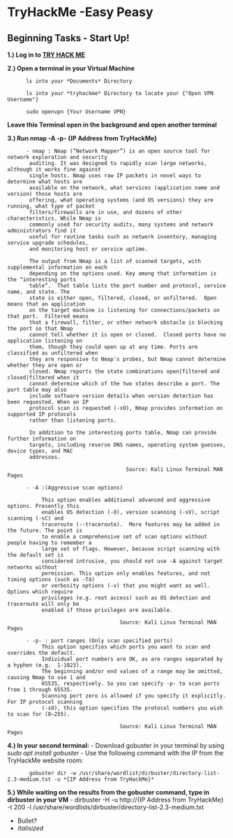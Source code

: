 # TryHackMe -Easy Peasy


## Beginning Tasks - Start Up!


**1.) Log in to [TRY HACK ME](https://www.tryhackme.com)**

**2.) Open a terminal in your Virtual Machine**
```
      ls into your *Documents* Directory

      ls into your *tryhackme* Directory to locate your {"Open VPN Username"}

      sudo openvpn {Your Username VPN}
```

**Leave this Terminal open in the background and open another terminal**


 **3.) Run nmap -A -p- {IP Address from TryHackMe}**

```
      - nmap : Nmap (“Network Mapper”) is an open source tool for network exploration and security
       auditing. It was designed to rapidly scan large networks, although it works fine against
       single hosts. Nmap uses raw IP packets in novel ways to determine what hosts are
       available on the network, what services (application name and version) those hosts are
       offering, what operating systems (and OS versions) they are running, what type of packet
       filters/firewalls are in use, and dozens of other characteristics. While Nmap is
       commonly used for security audits, many systems and network administrators find it
       useful for routine tasks such as network inventory, managing service upgrade schedules,
       and monitoring host or service uptime.

       The output from Nmap is a list of scanned targets, with supplemental information on each
       depending on the options used. Key among that information is the “interesting ports
       table”.  That table lists the port number and protocol, service name, and state. The
       state is either open, filtered, closed, or unfiltered.  Open means that an application
       on the target machine is listening for connections/packets on that port.  Filtered means
       that a firewall, filter, or other network obstacle is blocking the port so that Nmap
       cannot tell whether it is open or closed.  Closed ports have no application listening on
       them, though they could open up at any time. Ports are classified as unfiltered when
       they are responsive to Nmap's probes, but Nmap cannot determine whether they are open or
       closed. Nmap reports the state combinations open|filtered and closed|filtered when it
       cannot determine which of the two states describe a port. The port table may also
       include software version details when version detection has been requested. When an IP
       protocol scan is requested (-sO), Nmap provides information on supported IP protocols
       rather than listening ports.

       In addition to the interesting ports table, Nmap can provide further information on
       targets, including reverse DNS names, operating system guesses, device types, and MAC
       addresses.
```
                                          Source: Kali Linux Terminal MAN Pages
```
      - -A :(Aggressive scan options)

           This option enables additional advanced and aggressive options. Presently this
           enables OS detection (-O), version scanning (-sV), script scanning (-sC) and
           traceroute (--traceroute).  More features may be added in the future. The point is
           to enable a comprehensive set of scan options without people having to remember a
           large set of flags. However, because script scanning with the default set is
           considered intrusive, you should not use -A against target networks without
           permission. This option only enables features, and not timing options (such as -T4)
           or verbosity options (-v) that you might want as well. Options which require
           privileges (e.g. root access) such as OS detection and traceroute will only be
           enabled if those privileges are available.
```
                                        Source: Kali Linux Terminal MAN Pages
```
      - -p- : port ranges (Only scan specified ports)
           This option specifies which ports you want to scan and overrides the default.
           Individual port numbers are OK, as are ranges separated by a hyphen (e.g.  1-1023).
           The beginning and/or end values of a range may be omitted, causing Nmap to use 1 and
           65535, respectively. So you can specify -p- to scan ports from 1 through 65535.
           Scanning port zero is allowed if you specify it explicitly. For IP protocol scanning
           (-sO), this option specifies the protocol numbers you wish to scan for (0–255).
```
                                        Source: Kali Linux Terminal MAN Pages



 **4.) In your second terminal:**
     - Download gobuster in your terminal by using *sudo apt install gobuster*
     - Use the following command with the IP from the TryHackMe website room:

           gobuster dir -w /usr/share/wordlist/dirbuster/directory-list-2.3-medium.txt -u *{IP Address from TryHackMe}*

 **5.) While waiting on the results from the gobuster command, type in dirbuster in your VM**
    - dirbuster -H -u http://{IP Address from TryHackMe} -t 200 -l /usr/share/wordlists/dirbuster/directory-list-2.3-medium.txt 


- Bullet?
- *Italisized*
